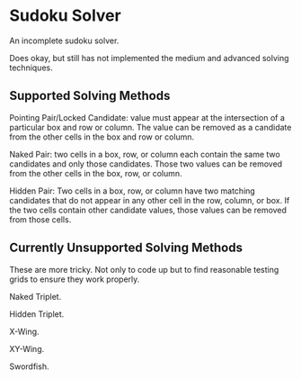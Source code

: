# Sudoku Solver

An incomplete sudoku solver.

Does okay, but still has not implemented the medium and advanced solving techniques.

## Supported Solving Methods

Pointing Pair/Locked Candidate: value must appear at the intersection of a particular box and row or column. The value can be removed as a candidate from the other cells in the box and row or column.

Naked Pair: two cells in a box, row, or column each contain the same two candidates and only those candidates. Those two values can be removed from the other cells in the box, row, or column.

Hidden Pair: Two cells in a box, row, or column have two matching candidates that do not appear in any other cell in the row, column, or box.  If the two cells contain other candidate values, those values can be removed from those cells.

## Currently Unsupported Solving Methods

These are more tricky. Not only to code up but to find reasonable testing grids to ensure they work properly.

Naked Triplet.

Hidden Triplet.

X-Wing.

XY-Wing.

Swordfish.
